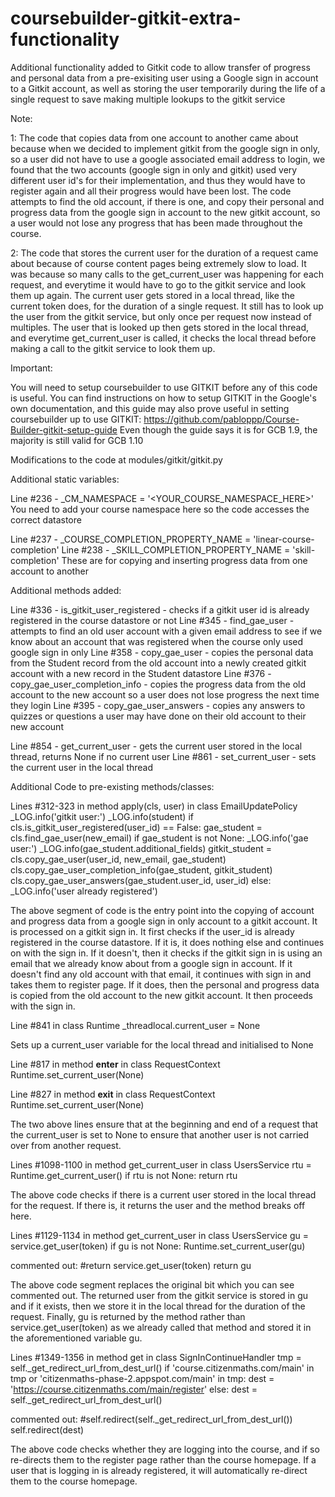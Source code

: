 # coursebuilder-gitkit-extra-functionality
Additional functionality added to Gitkit code to allow transfer of progress and personal data from a pre-exisiting user using a Google sign in account to a Gitkit account, as well as storing the user temporarily during the life of a single request to save making multiple lookups to the gitkit service

Note:

1: The code that copies data from one account to another came about because when we decided to implement gitkit from the google sign in only, so a user did not have to use a google associated email address to login,
we found that the two accounts (google sign in only and gitkit) used very different user id's for their implementation, and thus they would have to register again and all their progress would have been lost.
The code attempts to find the old account, if there is one, and copy their personal and progress data from the google sign in account to the new gitkit account, so a user would not lose any progress that
has been made throughout the course.

2: The code that stores the current user for the duration of a request came about because of course content pages being extremely slow to load.
It was because so many calls to the get_current_user was happening for each request, and everytime it would have to go to the gitkit service and look them up again.
The current user gets stored in a local thread, like the current token does, for the duration of a single request.
It still has to look up the user from the gitkit service, but only once per request now instead of multiples. The user that is looked up then gets stored in the local thread,
and everytime get_current_user is called, it checks the local thread before making a call to the gitkit service to look them up.


Important:

You will need to setup coursebuilder to use GITKIT before any of this code is useful.
You can find instructions on how to setup GITKIT in the Google's own documentation,
and this guide may also prove useful in setting coursebuilder up to use GITKIT: https://github.com/pabloppp/Course-Builder-gitkit-setup-guide
Even though the guide says it is for GCB 1.9, the majority is still valid for GCB 1.10


Modifications to the code at modules/gitkit/gitkit.py

Additional static variables:

Line #236 - _CM_NAMESPACE = '<YOUR_COURSE_NAMESPACE_HERE>'
You need to add your course namespace here so the code accesses the correct datastore

Line #237 - _COURSE_COMPLETION_PROPERTY_NAME = 'linear-course-completion'
Line #238 - _SKILL_COMPLETION_PROPERTY_NAME = 'skill-completion'
These are for copying and inserting progress data from one account to another


Additional methods added:

Line #336 - is_gitkit_user_registered - checks if a gitkit user id is already registered in the course datastore or not
Line #345 - find_gae_user - attempts to find an old user account with a given email address to see if we know about an account that was registered when the course only used google sign in only
Line #358 - copy_gae_user - copies the personal data from the Student record from the old account into a newly created gitkit account with a new record in the Student datastore
Line #376 - copy_gae_user_completion_info - copies the progress data from the old account to the new account so a user does not lose progress the next time they login
Line #395 - copy_gae_user_answers - copies any answers to quizzes or questions a user may have done on their old account to their new account

Line #854 - get_current_user - gets the current user stored in the local thread, returns None if no current user
Line #861 - set_current_user - sets the current user in the local thread


Additional Code to pre-existing methods/classes:

Lines #312-323 in method apply(cls, user) in class EmailUpdatePolicy
_LOG.info('gitkit user:')
_LOG.info(student)
if cls.is_gitkit_user_registered(user_id) == False:
    gae_student = cls.find_gae_user(new_email)
    if gae_student is not None:
        _LOG.info('gae user:')
        _LOG.info(gae_student.additional_fields)
        gitkit_student = cls.copy_gae_user(user_id, new_email, gae_student)
        cls.copy_gae_user_completion_info(gae_student, gitkit_student)
        cls.copy_gae_user_answers(gae_student.user_id, user_id)
    else:
        _LOG.info('user already registered')

The above segment of code is the entry point into the copying of account and progress data from a google sign in only account to a gitkit account.
It is processed on a gitkit sign in.
It first checks if the user_id is already registered in the course datastore. If it is, it does nothing else and continues on with the sign in.
If it doesn't, then it checks if the gitkit sign in is using an email that we already know about from a google sign in account.
If it doesn't find any old account with that email, it continues with sign in and takes them to register page.
If it does, then the personal and progress data is copied from the old account to the new gitkit account. It then proceeds with the sign in.


Line #841 in class Runtime
_threadlocal.current_user = None

Sets up a current_user variable for the local thread and initialised to None


Line #817 in method __enter__ in class RequestContext
Runtime.set_current_user(None)

Line #827 in method __exit__ in class RequestContext
Runtime.set_current_user(None)

The two above lines ensure that at the beginning and end of a request that the current_user is set to None to ensure that another user is not carried over from another request.


Lines #1098-1100 in method get_current_user in class UsersService
rtu = Runtime.get_current_user()
if rtu is not None:
    return rtu

The above code checks if there is a current user stored in the local thread for the request. If there is, it returns the user and the method breaks off here.


Lines #1129-1134 in method get_current_user in class UsersService
gu = service.get_user(token)
if gu is not None:
    Runtime.set_current_user(gu)

commented out: #return service.get_user(token)
return gu

The above code segment replaces the original bit which you can see commented out. The returned user from the gitkit service is stored in gu and if it exists, then we store it in the local thread for the duration of the request.
Finally, gu is returned by the method rather than service.get_user(token) as we already called that method and stored it in the aforementioned variable gu.


Lines #1349-1356 in method get in class SignInContinueHandler
tmp = self._get_redirect_url_from_dest_url()
if 'course.citizenmaths.com/main' in tmp or 'citizenmaths-phase-2.appspot.com/main' in tmp:
    dest = 'https://course.citizenmaths.com/main/register'
else:
    dest = self._get_redirect_url_from_dest_url()

commented out: #self.redirect(self._get_redirect_url_from_dest_url())
self.redirect(dest)

The above code checks whether they are logging into the course, and if so re-directs them to the register page rather than the course homepage.
If a user that is logging in is already registered, it will automatically re-direct them to the course homepage.
